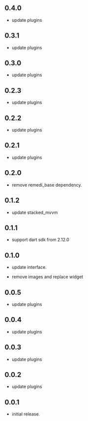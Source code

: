 ## 0.4.0
- update plugins

## 0.3.1
- update plugins

## 0.3.0
- update plugins

## 0.2.3
- update plugins

## 0.2.2
- update plugins

## 0.2.1
 - update plugins

## 0.2.0
 - remove remedi_base dependency.

## 0.1.2

 - update stacked_mvvm

## 0.1.1

 - support dart sdk from 2.12.0

## 0.1.0

* update interface.
 - remove images and replace widget

## 0.0.5

* update plugins

## 0.0.4

* update plugins

## 0.0.3

* update plugins

## 0.0.2

* update plugins


## 0.0.1

* initial release.
